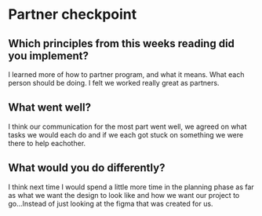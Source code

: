 # Partner checkpoint

## Which principles from this weeks reading did you implement?
I learned more of how to partner program, and what it means. What each person should be doing. I felt we worked really great as partners.

## What went well?
I think our communication for the most part went well, we agreed on what tasks we would each do and if we each got stuck on something we were there to help eachother. 

## What would you do differently?
I think next time I would spend a little more time in the planning phase as far as what we want the design to look like and how we want our project to go...Instead of just looking at the figma that was created for us.